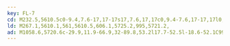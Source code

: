 ```yaml
---
key: FL-7
cd: M232.5,5610.5c0-9.4,7.6-17,17-17s17,7.6,17,17c0,9.4-7.6,17-17,17l0,0C240.1,5627.5,232.5,5619.9,232.5,5610.5z
ld: M267.1,5610.1,561,5610.5,606.1,5725.2,995,5721.2,
ad: M1058.6,5720.6c-29.9,11.9-66.9,32-89.8,53.2l17.7-52.5l-18.6-52.1C991.2,5689.9,1028.6,5709.3,1058.6,5720.6z
---
```


